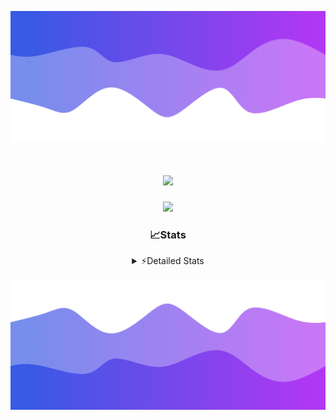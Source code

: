 ![Header](./header.png)
<div align="center">

<h1 align="center">
  <a href="https://git.io/typing-svg">
    <img src="https://readme-typing-svg.herokuapp.com/?lines=Hello,+There!+%F0%9F%91%8B;This+is+chicho.;Owner+on+Ocean;&center=true&size=25">
  </a>
</h1>
  
<p align="center">
  <img src="https://lanyard.cnrad.dev/api/852683595378196480" />
</p>

### 📈Stats
<details>
    <summary> ⚡Detailed Stats</summary>
    <br/>

<!--START_SECTION:waka-->
![Code Time](http://img.shields.io/badge/Code%20Time-1%2C118%20hrs%201%20min-blue)

![Profile Views](http://img.shields.io/badge/Profile%20Views-0-blue)

**🐱 My GitHub Data** 

> 📦 190.2 kB Used in GitHub's Storage 
 > 
> 🏆 0 Contributions in the Year 2025
 > 
> 🚫 Not Opted to Hire
 > 
> 📜 15 Public Repositories 
 > 
> 🔑 13 Private Repositories 
 > 
**I'm a Night 🦉** 

```text
🌞 Morning                25 commits          █░░░░░░░░░░░░░░░░░░░░░░░░   04.54 % 
🌆 Daytime                74 commits          ███░░░░░░░░░░░░░░░░░░░░░░   13.43 % 
🌃 Evening                243 commits         ███████████░░░░░░░░░░░░░░   44.10 % 
🌙 Night                  209 commits         █████████░░░░░░░░░░░░░░░░   37.93 % 
```
📅 **I'm Most Productive on Friday** 

```text
Monday                   29 commits          █░░░░░░░░░░░░░░░░░░░░░░░░   05.26 % 
Tuesday                  118 commits         █████░░░░░░░░░░░░░░░░░░░░   21.42 % 
Wednesday                85 commits          ████░░░░░░░░░░░░░░░░░░░░░   15.43 % 
Thursday                 76 commits          ███░░░░░░░░░░░░░░░░░░░░░░   13.79 % 
Friday                   129 commits         ██████░░░░░░░░░░░░░░░░░░░   23.41 % 
Saturday                 62 commits          ███░░░░░░░░░░░░░░░░░░░░░░   11.25 % 
Sunday                   52 commits          ██░░░░░░░░░░░░░░░░░░░░░░░   09.44 % 
```


📊 **This Week I Spent My Time On** 

```text
🕑︎ Time Zone: America/Argentina/Buenos_Aires

💬 Programming Languages: 
TypeScript               4 hrs 51 mins       ███████████████░░░░░░░░░░   60.44 % 
Python                   1 hr 45 mins        █████░░░░░░░░░░░░░░░░░░░░   21.88 % 
HTML                     1 hr 16 mins        ████░░░░░░░░░░░░░░░░░░░░░   15.81 % 
Other                    7 mins              ░░░░░░░░░░░░░░░░░░░░░░░░░   01.60 % 
JSON                     0 secs              ░░░░░░░░░░░░░░░░░░░░░░░░░   00.18 % 

🔥 Editors: 
Cursor                   8 hrs 3 mins        █████████████████████████   100.00 % 

🐱‍💻 Projects: 
ocean-backend            4 hrs 52 mins       ███████████████░░░░░░░░░░   60.50 % 
py                       1 hr 39 mins        █████░░░░░░░░░░░░░░░░░░░░   20.54 % 
front-electro-patagonia-m1 hr 29 mins        █████░░░░░░░░░░░░░░░░░░░░   18.47 % 
Unknown Project          2 mins              ░░░░░░░░░░░░░░░░░░░░░░░░░   00.49 % 

💻 Operating System: 
Windows                  8 hrs 3 mins        █████████████████████████   100.00 % 
```

**I Mostly Code in JavaScript** 

```text
JavaScript               10 repos            ███████░░░░░░░░░░░░░░░░░░   27.78 % 
HTML                     7 repos             █████░░░░░░░░░░░░░░░░░░░░   19.44 % 
TypeScript               4 repos             ███░░░░░░░░░░░░░░░░░░░░░░   11.11 % 
Astro                    2 repos             █░░░░░░░░░░░░░░░░░░░░░░░░   05.56 % 
SCSS                     1 repo              █░░░░░░░░░░░░░░░░░░░░░░░░   02.78 % 
```




 Last Updated on 11/03/2025 15:18:52 UTC
<!--END_SECTION:waka-->
</details>

![Footer](./footer.png)
